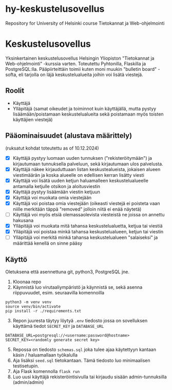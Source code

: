 # hy-keskustelusovellus
Repository for University of Helsinki course Tietokannat ja Web-ohjelmointi

# Keskustelusovellus
Yksinkertainen keskustelusovellus Helsingin Yliopiston "Tietokannat ja Web-ohjelmointi" -kurssia varten. Toteutettu Pyhtonilla, Flaskilla ja PostgreSQL:lla.
Pääpiirteittäin toimii kuten moni muukin "bulletin board" -softa, eli tarjolla on läjä keskustelualueita joihin voi lisätä viestejä.

## Roolit
- Käyttäjä
- Ylläpitäjä (samat oikeudet ja toiminnot kuin käyttäjällä, mutta pystyy lisäämään/poistamaan keskustelualueita sekä poistamaan myös toisten käyttäjien viestejä)

## Pääominaisuudet (alustava määrittely)
(ruksatut kohdat toteutettu as of 10.12.2024)
- [x] Käyttäjä pystyy luomaan uuden tunnuksen ("rekisteröitymään") ja kirjautumaan tunnuksella palveluun, sekä kirjautumaan ulos palvelusta.
- [x] Käyttäjä näkee kirjauduttuaan listan keskustealueista, jokaisen alueen viestimäärän ja koska alueelle on edellisen kerran lisätty viesti
- [x] Käyttäjä voi lisätä uuden ketjun haluamalleen keskustelualueelle antamalla ketjulle otsikon ja aloitusviestin
- [x] Käyttäjä pystyy lisäämään viestin ketjuun
- [x] Käyttäjä voi muokata omia viestejään
- [x] Käyttäjä voi poistaa omia viestejään (oikeasti viestejä ei poisteta vaan niille merkitään täppä "removed" jolloin niitä ei enää näytetä)
- [ ] Käyttäjä voi myös etsiä olemassaolevista viesteistä ne joissa on annettu hakusana
- [x] Ylläpitäjä voi muokata mitä tahansa keskustelualuetta, ketjua tai viestiä
- [x] Ylläpitäjä voi poistaa minkä tahansa keskustelualueen, ketjun tai viestin
- [ ] Ylläpitäjä voi merkitä minkä tahansa keskustelualueen "salaiseksi" ja määrittää kenellä on sinne pääsy

## Käyttö
Oletuksena että asennettuna git, python3, PostgreSQL jne.

1. Kloonaa repo
2. Käynnistä luo virutaaliympäristö ja käynnistä se, sekä asenna riippuvuudet, esim. seuraavilla komennoilla
```
python3 -m venv venv
source venv/bin/activate
pip install -r ./requirements.txt
```
3. Repon juuresta täytyy löytyä `.env` tiedosto jossa on sovelluksen käyttämä tiedot `SECRET_KEY` ja `DATABASE_URL`
```
DATABASE_URL=postgresql://<username:password@hostname>
SECRET_KEY=<randomly generate secret key>
```
5. Repossa on tiedosto `schemas.sql` joka tulee ajaa käytettyyn kantaan käsin / haluamallaan työkalulla
6. Aja lisäksi `seed.sql` tietokantaan. Tämä tiedosto luo minimaalisen testisetupin. 
7. Aja Flask komennolla `flask run`
8. Luo uusi käyttäjä rekisteröintisivulla tai kirjaudu sisään admin-tunnuksilla (admin/admin)
